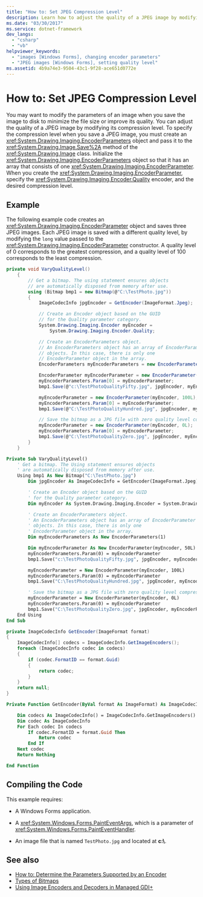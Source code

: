 ```yaml
---
title: "How to: Set JPEG Compression Level"
description: Learn how to adjust the quality of a JPEG image by modifying its compression level on Windows Forms.
ms.date: "03/30/2017"
ms.service: dotnet-framework
dev_langs: 
  - "csharp"
  - "vb"
helpviewer_keywords: 
  - "images [Windows Forms], changing encoder parameters"
  - "JPEG images [Windows Forms], setting quality level"
ms.assetid: 4b9a74e3-9504-43c1-9f28-ace651d0772e
---
```

# How to: Set JPEG Compression Level

You may want to modify the parameters of an image when you save the image to disk to minimize the file size or improve its quality. You can adjust the quality of a JPEG image by modifying its compression level. To specify the compression level when you save a JPEG image, you must create an <xref:System.Drawing.Imaging.EncoderParameters> object and pass it to the <xref:System.Drawing.Image.Save%2A> method of the <xref:System.Drawing.Image> class. Initialize the <xref:System.Drawing.Imaging.EncoderParameters> object so that it has an array that consists of one <xref:System.Drawing.Imaging.EncoderParameter>. When you create the <xref:System.Drawing.Imaging.EncoderParameter>, specify the <xref:System.Drawing.Imaging.Encoder.Quality> encoder, and the desired compression level.

## Example

The following example code creates an <xref:System.Drawing.Imaging.EncoderParameter> object and saves three JPEG images. Each JPEG image is saved with a different quality level, by modifying the `long` value passed to the <xref:System.Drawing.Imaging.EncoderParameter> constructor. A quality level of 0 corresponds to the greatest compression, and a quality level of 100 corresponds to the least compression.

```csharp
private void VaryQualityLevel()
    {
        // Get a bitmap. The using statement ensures objects
        // are automatically disposed from memory after use.
        using (Bitmap bmp1 = new Bitmap(@"C:\TestPhoto.jpg"))
        {
            ImageCodecInfo jpgEncoder = GetEncoder(ImageFormat.Jpeg);

            // Create an Encoder object based on the GUID
            // for the Quality parameter category.
            System.Drawing.Imaging.Encoder myEncoder =
                System.Drawing.Imaging.Encoder.Quality;

            // Create an EncoderParameters object.
            // An EncoderParameters object has an array of EncoderParameter
            // objects. In this case, there is only one
            // EncoderParameter object in the array.
            EncoderParameters myEncoderParameters = new EncoderParameters(1);

            EncoderParameter myEncoderParameter = new EncoderParameter(myEncoder, 50L);
            myEncoderParameters.Param[0] = myEncoderParameter;
            bmp1.Save(@"c:\TestPhotoQualityFifty.jpg", jpgEncoder, myEncoderParameters);

            myEncoderParameter = new EncoderParameter(myEncoder, 100L);
            myEncoderParameters.Param[0] = myEncoderParameter;
            bmp1.Save(@"C:\TestPhotoQualityHundred.jpg", jpgEncoder, myEncoderParameters);

            // Save the bitmap as a JPG file with zero quality level compression.
            myEncoderParameter = new EncoderParameter(myEncoder, 0L);
            myEncoderParameters.Param[0] = myEncoderParameter;
            bmp1.Save(@"C:\TestPhotoQualityZero.jpg", jpgEncoder, myEncoderParameters);
        }
    }
```

```vb
Private Sub VaryQualityLevel()
    ' Get a bitmap. The Using statement ensures objects
    ' are automatically disposed from memory after use.
    Using bmp1 As New Bitmap("C:\TestPhoto.jpg")
        Dim jpgEncoder As ImageCodecInfo = GetEncoder(ImageFormat.Jpeg)

        ' Create an Encoder object based on the GUID
        ' for the Quality parameter category.
        Dim myEncoder As System.Drawing.Imaging.Encoder = System.Drawing.Imaging.Encoder.Quality

        ' Create an EncoderParameters object.
        ' An EncoderParameters object has an array of EncoderParameter
        ' objects. In this case, there is only one
        ' EncoderParameter object in the array.
        Dim myEncoderParameters As New EncoderParameters(1)

        Dim myEncoderParameter As New EncoderParameter(myEncoder, 50L)
        myEncoderParameters.Param(0) = myEncoderParameter
        bmp1.Save("c:\TestPhotoQualityFifty.jpg", jpgEncoder, myEncoderParameters)

        myEncoderParameter = New EncoderParameter(myEncoder, 100L)
        myEncoderParameters.Param(0) = myEncoderParameter
        bmp1.Save("C:\TestPhotoQualityHundred.jpg", jpgEncoder, myEncoderParameters)

        ' Save the bitmap as a JPG file with zero quality level compression.
        myEncoderParameter = New EncoderParameter(myEncoder, 0L)
        myEncoderParameters.Param(0) = myEncoderParameter
        bmp1.Save("C:\TestPhotoQualityZero.jpg", jpgEncoder, myEncoderParameters)
    End Using
End Sub
```

```csharp
private ImageCodecInfo GetEncoder(ImageFormat format)
{
    ImageCodecInfo[] codecs = ImageCodecInfo.GetImageEncoders();
    foreach (ImageCodecInfo codec in codecs)
    {
        if (codec.FormatID == format.Guid)
        {
            return codec;
        }
    }
    return null;
}
```

```vb
Private Function GetEncoder(ByVal format As ImageFormat) As ImageCodecInfo

    Dim codecs As ImageCodecInfo() = ImageCodecInfo.GetImageEncoders()
    Dim codec As ImageCodecInfo
    For Each codec In codecs
        If codec.FormatID = format.Guid Then
            Return codec
        End If
    Next codec
    Return Nothing

End Function
```

## Compiling the Code

This example requires:

- A Windows Forms application.

- A <xref:System.Windows.Forms.PaintEventArgs>, which is a parameter of <xref:System.Windows.Forms.PaintEventHandler>.

- An image file that is named `TestPhoto.jpg` and located at **c:\\**.

## See also

- [How to: Determine the Parameters Supported by an Encoder](how-to-determine-the-parameters-supported-by-an-encoder.md)
- [Types of Bitmaps](types-of-bitmaps.md)
- [Using Image Encoders and Decoders in Managed GDI+](using-image-encoders-and-decoders-in-managed-gdi.md)
